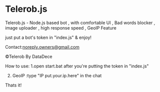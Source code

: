 # Telerob.js


Telerob.js - Node.js based bot , with comfortable UI , Bad words blocker , image uploader , high response speed , GeoIP Feature

just put a bot's token in "index.js" & enjoy!

Contact:noreply.owners@gmail.com 

©Telerob By DataDece

How to use:
1.open start.bat after you're putting the token in "index.js"

2. GeoIP :type "IP put.your.ip.here" in the chat

Thats it!
